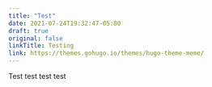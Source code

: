 ```yaml
---
title: "Test"
date: 2021-07-24T19:32:47-05:00
draft: true
original: false
linkTitle: Testing
link: https://themes.gohugo.io/themes/hugo-theme-meme/
---
```


Test test test test
